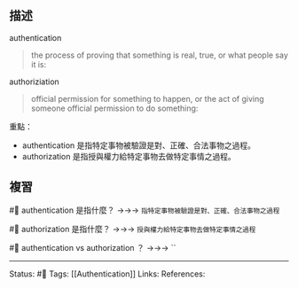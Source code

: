 ## 描述


authentication
> the process of proving that something is real, true, or what people say it is:


authoriziation
> official permission for something to happen, or the act of giving someone official permission to do something:


重點：
- authentication 是指特定事物被驗證是對、正確、合法事物之過程。
- authorization 是指授與權力給特定事物去做特定事情之過程。



## 複習
#🧠 authentication 是指什麼？ ->->-> `指特定事物被驗證是對、正確、合法事物之過程`
<!--SR:!2023-03-06,36,248-->

#🧠 authorization 是指什麼？ ->->-> `授與權力給特定事物去做特定事情之過程`
<!--SR:!2023-03-08,36,230-->

#🧠 authentication vs authorization ？ ->->-> ``
<!--SR:!2023-04-22,66,250-->



---
Status: #🌱 
Tags:
[[Authentication]]
Links:
References: